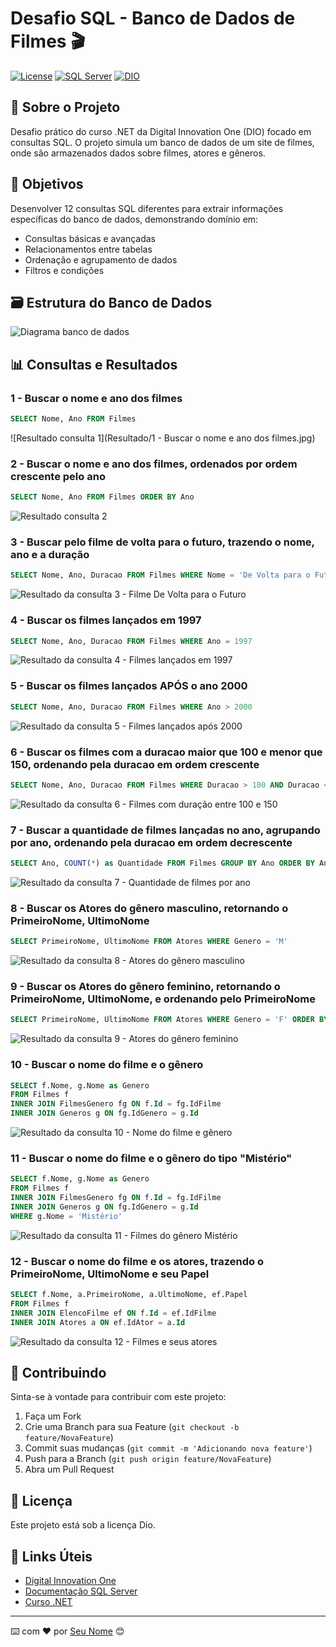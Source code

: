 # Desafio SQL - Banco de Dados de Filmes 🎬

[![License](https://img.shields.io/badge/license-MIT-green.svg)](LICENSE)
[![SQL Server](https://img.shields.io/badge/SQL%20Server-2019-red.svg)](https://www.microsoft.com/sql-server)
[![DIO](https://img.shields.io/badge/DIO-Curso%20.NET-blue.svg)](https://www.dio.me)

## 📑 Sobre o Projeto

Desafio prático do curso .NET da Digital Innovation One (DIO) focado em consultas SQL. O projeto simula um banco de dados de um site de filmes, onde são armazenados dados sobre filmes, atores e gêneros.

## 🎯 Objetivos

Desenvolver 12 consultas SQL diferentes para extrair informações específicas do banco de dados, demonstrando domínio em:
- Consultas básicas e avançadas
- Relacionamentos entre tabelas
- Ordenação e agrupamento de dados
- Filtros e condições

## 🗃️ Estrutura do Banco de Dados

![Diagrama banco de dados](Imagens/diagrama.png)

## 📊 Consultas e Resultados

### 1 - Buscar o nome e ano dos filmes
```sql
SELECT Nome, Ano FROM Filmes
```
![Resultado consulta 1](Resultado/1 - Buscar o nome e ano dos filmes.jpg)

### 2 - Buscar o nome e ano dos filmes, ordenados por ordem crescente pelo ano
```sql
SELECT Nome, Ano FROM Filmes ORDER BY Ano
```
![Resultado consulta 2](Resultado/2.png)

### 3 - Buscar pelo filme de volta para o futuro, trazendo o nome, ano e a duração
```sql
SELECT Nome, Ano, Duracao FROM Filmes WHERE Nome = 'De Volta para o Futuro'
```
![Resultado da consulta 3 - Filme De Volta para o Futuro](Resultado/3.png)

### 4 - Buscar os filmes lançados em 1997
```sql
SELECT Nome, Ano, Duracao FROM Filmes WHERE Ano = 1997
```
![Resultado da consulta 4 - Filmes lançados em 1997](Resultado/4.png)

### 5 - Buscar os filmes lançados APÓS o ano 2000
```sql
SELECT Nome, Ano, Duracao FROM Filmes WHERE Ano > 2000
```
![Resultado da consulta 5 - Filmes lançados após 2000](Resultado/5.png)

### 6 - Buscar os filmes com a duracao maior que 100 e menor que 150, ordenando pela duracao em ordem crescente
```sql
SELECT Nome, Ano, Duracao FROM Filmes WHERE Duracao > 100 AND Duracao < 150 ORDER BY Duracao
```
![Resultado da consulta 6 - Filmes com duração entre 100 e 150](Resultado/6.png)

### 7 - Buscar a quantidade de filmes lançadas no ano, agrupando por ano, ordenando pela duracao em ordem decrescente
```sql
SELECT Ano, COUNT(*) as Quantidade FROM Filmes GROUP BY Ano ORDER BY Ano DESC
```
![Resultado da consulta 7 - Quantidade de filmes por ano](Resultado/7.png)

### 8 - Buscar os Atores do gênero masculino, retornando o PrimeiroNome, UltimoNome
```sql
SELECT PrimeiroNome, UltimoNome FROM Atores WHERE Genero = 'M'
```
![Resultado da consulta 8 - Atores do gênero masculino](Resultado/8.png)

### 9 - Buscar os Atores do gênero feminino, retornando o PrimeiroNome, UltimoNome, e ordenando pelo PrimeiroNome
```sql
SELECT PrimeiroNome, UltimoNome FROM Atores WHERE Genero = 'F' ORDER BY PrimeiroNome
```
![Resultado da consulta 9 - Atores do gênero feminino](Resultado/9.png)

### 10 - Buscar o nome do filme e o gênero
```sql
SELECT f.Nome, g.Nome as Genero 
FROM Filmes f
INNER JOIN FilmesGenero fg ON f.Id = fg.IdFilme
INNER JOIN Generos g ON fg.IdGenero = g.Id
```
![Resultado da consulta 10 - Nome do filme e gênero](Resultado/10.png)

### 11 - Buscar o nome do filme e o gênero do tipo "Mistério"
```sql
SELECT f.Nome, g.Nome as Genero 
FROM Filmes f
INNER JOIN FilmesGenero fg ON f.Id = fg.IdFilme
INNER JOIN Generos g ON fg.IdGenero = g.Id
WHERE g.Nome = 'Mistério'
```
![Resultado da consulta 11 - Filmes do gênero Mistério](Resultado/11.png)

### 12 - Buscar o nome do filme e os atores, trazendo o PrimeiroNome, UltimoNome e seu Papel
```sql
SELECT f.Nome, a.PrimeiroNome, a.UltimoNome, ef.Papel
FROM Filmes f
INNER JOIN ElencoFilme ef ON f.Id = ef.IdFilme
INNER JOIN Atores a ON ef.IdAtor = a.Id
```
![Resultado da consulta 12 - Filmes e seus atores](Resultado/12.png)

## 🤝 Contribuindo

Sinta-se à vontade para contribuir com este projeto:

1. Faça um Fork
2. Crie uma Branch para sua Feature (`git checkout -b feature/NovaFeature`)
3. Commit suas mudanças (`git commit -m 'Adicionando nova feature'`)
4. Push para a Branch (`git push origin feature/NovaFeature`)
5. Abra um Pull Request

## 📝 Licença

Este projeto está sob a licença Dio.

## 🔗 Links Úteis

- [Digital Innovation One](https://www.dio.me)
- [Documentação SQL Server](https://docs.microsoft.com/sql)
- [Curso .NET](https://www.dio.me/curso-net)

---
⌨️ com ❤️ por [Seu Nome](https://github.com/claudiofaraleski) 😊